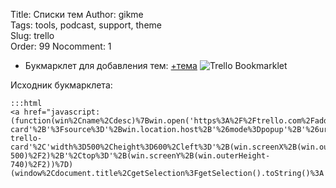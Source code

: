 Title: Списки тем
Author: gikme  
Tags: tools, podcast, support, theme  
Slug: trello  
Order: 99
Nocomment: 1


<div class="trello-ui" id="trelloUI">
    <div class="trello-ui__user-info"></div>
    <div class="trello-ui__content"></div>
    <div class="trello-ui__message"></div>
</div>

* Букмарклет для добавления тем: <a href="javascript:(function(win%2Cname%2Cdesc)%7Bwin.open('https%3A%2F%2Ftrello.com%2Fadd-card'%2B'%3Fsource%3D'%2Bwin.location.host%2B'%26mode%3Dpopup'%2B'%26url%3D'%2BencodeURIComponent(win.location.href)%2B'%26name%3D'%2BencodeURIComponent(document.title)%2B'%26desc%3D'%2BencodeURIComponent(name)%2BencodeURIComponent('%20%20%5Cn')%2BencodeURIComponent(win.location.href)%2B'%26idList%3D556594c8dd3cea1107c4b13e'%2C'add-trello-card'%2C'width%3D500%2Cheight%3D600%2Cleft%3D'%2B(win.screenX%2B(win.outerWidth-500)%2F2)%2B'%2Ctop%3D'%2B(win.screenY%2B(win.outerHeight-740)%2F2))%7D)(window%2Cdocument.title%2CgetSelection%3FgetSelection().toString()%3A'')">+тема</a>
![Trello Bookmarklet]({filename}/images/tools/trello-bookmarklet.png)

Исходник букмарклета:

    :::html
    <a href="javascript:(function(win%2Cname%2Cdesc)%7Bwin.open('https%3A%2F%2Ftrello.com%2Fadd-card'%2B'%3Fsource%3D'%2Bwin.location.host%2B'%26mode%3Dpopup'%2B'%26url%3D'%2BencodeURIComponent(win.location.href)%2B'%26name%3D'%2BencodeURIComponent(document.title)%2B'%26desc%3D'%2BencodeURIComponent(name)%2BencodeURIComponent('%20%20%5Cn')%2BencodeURIComponent(win.location.href)%2B'%26idList%3D56a7123d81adfc99f8fe8b22'%2C'add-trello-card'%2C'width%3D500%2Cheight%3D600%2Cleft%3D'%2B(win.screenX%2B(win.outerWidth-500)%2F2)%2B'%2Ctop%3D'%2B(win.screenY%2B(win.outerHeight-740)%2F2))%7D)(window%2Cdocument.title%2CgetSelection%3FgetSelection().toString()%3A'')">+gik.me</a>
